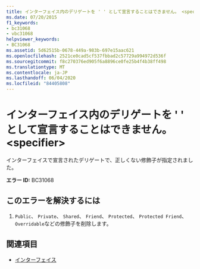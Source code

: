 ```yaml
---
title: インターフェイス内のデリゲートを ' ' として宣言することはできません。 <specifier>
ms.date: 07/20/2015
f1_keywords:
- bc31068
- vbc31068
helpviewer_keywords:
- BC31068
ms.assetid: 5d62515b-0678-449a-983b-697e15aac621
ms.openlocfilehash: 2521ce0cad5cf537fbbad2c57729a994972d536f
ms.sourcegitcommit: f8c270376ed905f6a8896ce0fe25b4f4b38ff498
ms.translationtype: MT
ms.contentlocale: ja-JP
ms.lasthandoff: 06/04/2020
ms.locfileid: "84405808"
---
```

# <a name="delegate-in-an-interface-cannot-be-declared-specifier"></a>インターフェイス内のデリゲートを ' ' として宣言することはできません。 \<specifier>
インターフェイスで宣言されたデリゲートで、正しくない修飾子が指定されました。  
  
 **エラー ID:** BC31068  
  
## <a name="to-correct-this-error"></a>このエラーを解決するには  
  
1. `Public`、 `Private`、 `Shared`、 `Friend`、 `Protected`、 `Protected Friend`、 `Overridable`などの修飾子を削除します。  
  
## <a name="see-also"></a>関連項目

- [インターフェイス](../programming-guide/language-features/interfaces/index.md)
